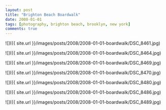 ```yaml
---
layout: post
title: "Brighton Beach Boardwalk"
date: 2008-01-01
tags: [photography, brighton beach, brooklyn, new york]
comments: true
---
```

![]({{ site.url }}/images/posts/2008/2008-01-01-boardwalk/DSC_8461.jpg)

![]({{ site.url }}/images/posts/2008/2008-01-01-boardwalk/DSC_8464.jpg)

![]({{ site.url }}/images/posts/2008/2008-01-01-boardwalk/DSC_8469.jpg)

![]({{ site.url }}/images/posts/2008/2008-01-01-boardwalk/DSC_8470.jpg)

![]({{ site.url }}/images/posts/2008/2008-01-01-boardwalk/DSC_8480.jpg)

![]({{ site.url }}/images/posts/2008/2008-01-01-boardwalk/DSC_8486.jpg)

![]({{ site.url }}/images/posts/2008/2008-01-01-boardwalk/DSC_8489.jpg)
